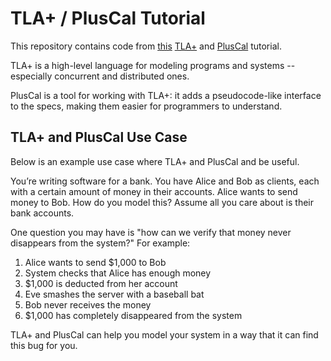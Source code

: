 # TLA+ / PlusCal Tutorial
This repository contains code from [this](https://www.learntla.com/introduction/)
[TLA+](http://lamport.azurewebsites.net/tla/tla.html) and [PlusCal](https://www.learntla.com/pluscal/) tutorial.

TLA+ is a high-level language for modeling programs and systems -- especially concurrent and distributed ones.

PlusCal is a tool for working with TLA+: it adds a pseudocode-like interface to the specs, making them easier for programmers to understand.

## TLA+ and PlusCal Use Case
Below is an example use case where TLA+ and PlusCal and be useful.

You’re writing software for a bank. You have Alice and Bob as clients, each with a certain amount of money in their accounts. Alice wants to send money to Bob. How do you model this? Assume all you care about is their bank accounts.

One question you may have is "how can we verify that money never disappears from the system?" For example:

1. Alice wants to send $1,000 to Bob
2. System checks that Alice has enough money 
3. $1,000 is deducted from her account
4. Eve smashes the server with a baseball bat
5. Bob never receives the money
6. $1,000 has completely disappeared from the system

TLA+ and PlusCal can help you model your system in a way that it can find this bug for you.
